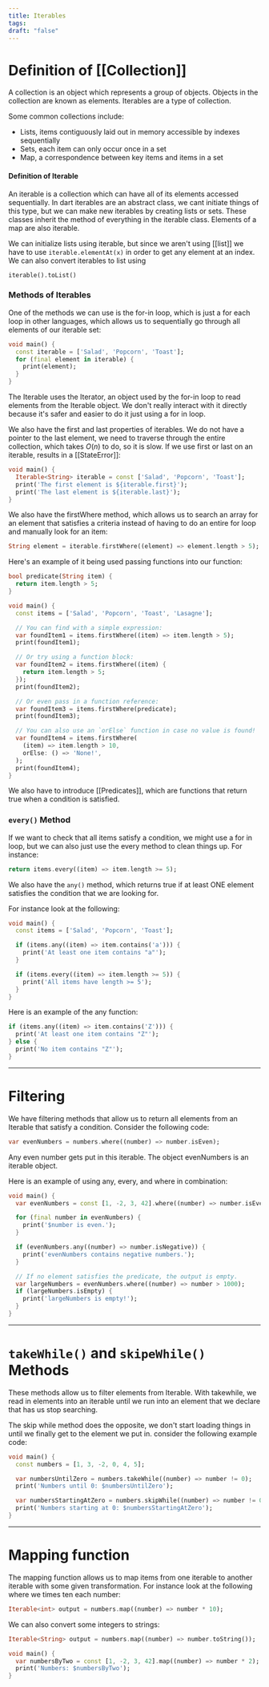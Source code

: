 ```yaml
---
title: Iterables
tags:
draft: "false"
---
```

# Definition of [[Collection]]
A collection is an object which represents a group of objects. Objects in the collection are known as elements. Iterables are a type of collection. 

Some common collections include:
* Lists, items contiguously laid out in memory accessible by indexes sequentially 
* Sets, each item can only occur once in a set
* Map, a correspondence between key items and items in a set 

#### Definition of Iterable 
An iterable is a collection which can have all of its elements accessed sequentially. In dart iterables are an abstract class, we cant initiate things of this type, but we can make new iterables by creating lists or sets. These classes inherit the method of everything in the iterable class. Elements of a map are also iterable. 

We can initialize lists using iterable, but since we aren't using [[list]] we have to use ``iterable.elementAt(x)`` in order to get any element at an index. We can also convert iterables to list using

```iterable().toList()```

### Methods of Iterables 
One of the methods we can use is the for-in loop, which is just a for each loop in other languages, which allows us to sequentially go through all elements of our iterable set:

```dart
void main() { 
  const iterable = ['Salad', 'Popcorn', 'Toast'];
  for (final element in iterable) {
    print(element);
  }
}
```
The Iterable uses the Iterator, an object used by the for-in loop to read elements from the Iterable object. We don't really interact with it directly because it's safer and easier to do it just using  a for in loop. 

We also have the first and last properties of iterables. We do not have a pointer to the last element, we need to traverse through the entire collection, which takes $O(n)$ to do, so it is slow. If we use first or last on an iterable, results in a [[StateError]]:
```dart
void main() {
  Iterable<String> iterable = const ['Salad', 'Popcorn', 'Toast'];
  print('The first element is ${iterable.first}');
  print('The last element is ${iterable.last}');
}
```

We also have the firstWhere method, which allows us to search an array for an element that satisfies a criteria instead of having to do an entire for loop and manually look for an item:
```dart
String element = iterable.firstWhere((element) => element.length > 5);
```
Here's an example of it being used passing functions into our function:
```dart
bool predicate(String item) {
  return item.length > 5;
}

void main() {
  const items = ['Salad', 'Popcorn', 'Toast', 'Lasagne'];

  // You can find with a simple expression:
  var foundItem1 = items.firstWhere((item) => item.length > 5);
  print(foundItem1);

  // Or try using a function block:
  var foundItem2 = items.firstWhere((item) {
    return item.length > 5;
  });
  print(foundItem2);

  // Or even pass in a function reference:
  var foundItem3 = items.firstWhere(predicate);
  print(foundItem3);

  // You can also use an `orElse` function in case no value is found!
  var foundItem4 = items.firstWhere(
    (item) => item.length > 10,
    orElse: () => 'None!',
  );
  print(foundItem4);
}
```

We also have to introduce [[Predicates]], which are functions that return true when a condition is satisfied. 

### ```every()``` Method 
If we want to check that all items satisfy a condition, we might use a for in loop, but we can also just use the every method to clean things up. For instance:

```dart
return items.every((item) => item.length >= 5);
```
We also have the ```any()``` method, which returns true if at least ONE element satisfies the condition that we are looking for. 

For instance look at the following:
```dart
void main() {
  const items = ['Salad', 'Popcorn', 'Toast'];

  if (items.any((item) => item.contains('a'))) {
    print('At least one item contains "a"');
  }

  if (items.every((item) => item.length >= 5)) {
    print('All items have length >= 5');
  }
}
```

Here is an example of the any function:
```dart
if (items.any((item) => item.contains('Z'))) {
  print('At least one item contains "Z"');
} else {
  print('No item contains "Z"');
}
```

---
# Filtering 

We have filtering methods that allow us to return all elements from an Iterable that satisfy a condition. Consider the following code:
```dart
var evenNumbers = numbers.where((number) => number.isEven);
```
Any even number gets put in this iterable. The object evenNumbers is an iterable object.

Here is an example of using any, every, and where in combination:
```dart
void main() {
  var evenNumbers = const [1, -2, 3, 42].where((number) => number.isEven);

  for (final number in evenNumbers) {
    print('$number is even.');
  }

  if (evenNumbers.any((number) => number.isNegative)) {
    print('evenNumbers contains negative numbers.');
  }

  // If no element satisfies the predicate, the output is empty.
  var largeNumbers = evenNumbers.where((number) => number > 1000);
  if (largeNumbers.isEmpty) {
    print('largeNumbers is empty!');
  }
}
```

---
# ```takeWhile()``` and ```skipeWhile()``` Methods
These methods allow us to filter elements from Iterable. With takewhile, we read in elements into an iterable until we run into an element that we declare that has us stop searching. 

The skip while method does the opposite, we don't start loading things in until we finally get to the element we put in. consider the following example code:

```dart
void main() {
  const numbers = [1, 3, -2, 0, 4, 5];

  var numbersUntilZero = numbers.takeWhile((number) => number != 0);
  print('Numbers until 0: $numbersUntilZero');

  var numbersStartingAtZero = numbers.skipWhile((number) => number != 0);
  print('Numbers starting at 0: $numbersStartingAtZero');
}
```

---
# Mapping function
The mapping function allows us to map items from one iterable  to another iterable with some given transformation.  For instance look at the following where we times ten each number:
```dart
Iterable<int> output = numbers.map((number) => number * 10);
```
We can also convert some integers to strings:
```dart
Iterable<String> output = numbers.map((number) => number.toString());
```
```dart
void main() {
  var numbersByTwo = const [1, -2, 3, 42].map((number) => number * 2);
  print('Numbers: $numbersByTwo');
}

```
